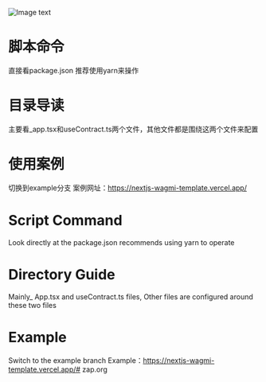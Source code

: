 ![Image text](https://github.com/Verin1005/Nextjs-Wagmi-Template/blob/img/src/assets/rainbowkit.png)


# 脚本命令
直接看package.json 推荐使用yarn来操作

# 目录导读
主要看_app.tsx和useContract.ts两个文件，其他文件都是围绕这两个文件来配置


# 使用案例
切换到example分支
案例网址：https://nextjs-wagmi-template.vercel.app/

# Script Command
Look directly at the package.json recommends using yarn to operate

# Directory Guide
Mainly_ App.tsx and useContract.ts files, Other files are configured around these two files

# Example
Switch to the example branch
Example：https://nextjs-wagmi-template.vercel.app/# zap.org
